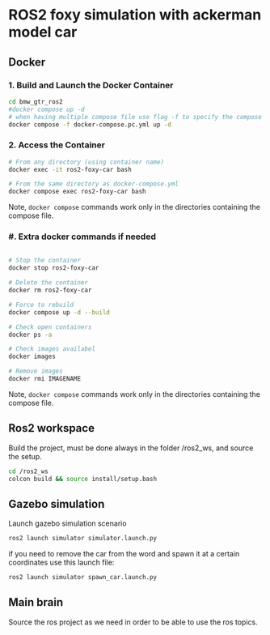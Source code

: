 

# ROS2 foxy simulation with ackerman model car

## Docker
### 1. Build and Launch the Docker Container

```bash
cd bmw_gtr_ros2
#docker compose up -d
# when having multiple compose file use flag -f to specify the compose file to execute
docker compose -f docker-compose.pc.yml up -d

```

### 2. Access the Container
```bash
# From any directory (using container name)
docker exec -it ros2-foxy-car bash

# From the same directory as docker-compose.yml
docker compose exec ros2-foxy-car bash
```
Note, `docker compose` commands work only in the directories containing the compose file.


### #. Extra docker commands if needed 
```bash

# Stop the container
docker stop ros2-foxy-car

# Delete the container
docker rm ros2-foxy-car

# Force to rebuild
docker compose up -d --build

# Check open containers
docker ps -a

# Check images availabel
docker images

# Remove images
docker rmi IMAGENAME
```
Note, `docker compose` commands work only in the directories containing the compose file.


## Ros2 workspace

Build the project, must be done always in the folder /ros2_ws, and source the setup.

```bash
cd /ros2_ws
colcon build && source install/setup.bash
```

## Gazebo simulation
Launch gazebo simulation scenario 
```bash
ros2 launch simulator simulator.launch.py
```
if you need to remove the car from the word and spawn it at a certain coordinates use this launch file:
```bash
ros2 launch simulator spawn_car.launch.py
```

## Main brain
Source the ros project as we need in order to be able to use the ros topics.
